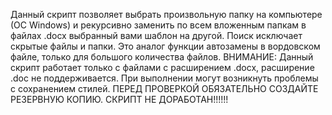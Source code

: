 Данный скрипт позволяет выбрать произвольную папку на компьютере (ОС Windows) и рекурсивно заменить по всем вложенным папкам в файлах .docx выбранный вами шаблон на другой. Поиск исключает скрытые файлы и папки. Это аналог функции автозамены в вордовском файле, только для большого количества файлов. 
ВНИМАНИЕ: Данный скрипт работает только с файлами с расширением .docx, расширение .doc не поддерживается. При выполнении могут возникнуть проблемы с сохранением стилей. ПЕРЕД ПРОВЕРКОЙ ОБЯЗАТЕЛЬНО СОЗДАЙТЕ РЕЗЕРВНУЮ КОПИЮ. СКРИПТ НЕ ДОРАБОТАН!!!!!!